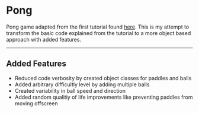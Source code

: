 # Pong

Pong game adapted from the first tutorial found [here](https://www.youtube.com/watch?v=XGf2GcyHPhc). This is my attempt to transform the basic code explained from the tutorial to a more object based approach with added features.

---

## Added Features
- Reduced code verbosity by created object classes for paddles and balls
- Added arbitrary difficultly level by adding multiple balls
- Created variability in ball speed and direction
- Added random qualitiy of life improvements like preventing paddles from moving offscreen